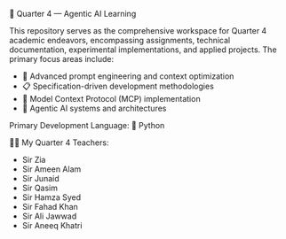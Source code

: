 🎯 Quarter 4 — Agentic AI Learning

This repository serves as the comprehensive workspace for Quarter 4 academic endeavors, encompassing assignments, technical documentation, experimental implementations, and applied projects. The primary focus areas include:

* 🎨 Advanced prompt engineering and context optimization
* 📋 Specification-driven development methodologies
* 🔌 Model Context Protocol (MCP) implementation
* 🤖 Agentic AI systems and architectures

Primary Development Language: 🐍 Python

👨‍🏫 My Quarter 4 Teachers:

* Sir Zia
* Sir Ameen Alam
* Sir Junaid
* Sir Qasim
* Sir Hamza Syed
* Sir Fahad Khan
* Sir Ali Jawwad
* Sir Aneeq Khatri
